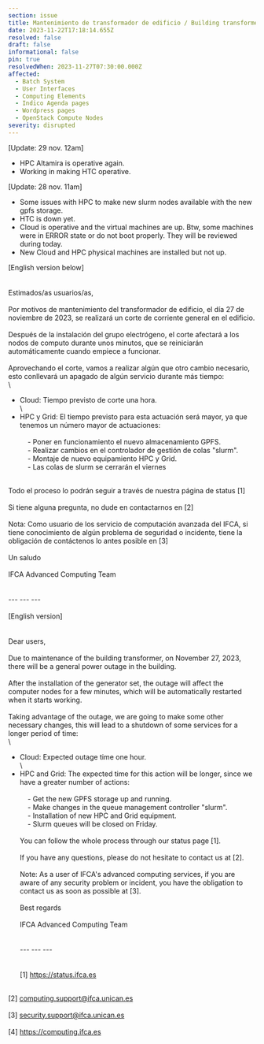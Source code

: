 ```yaml
---
section: issue
title: Mantenimiento de transformador de edificio / Building transformer maintenance
date: 2023-11-22T17:18:14.655Z
resolved: false
draft: false
informational: false
pin: true
resolvedWhen: 2023-11-27T07:30:00.000Z
affected:
  - Batch System
  - User Interfaces
  - Computing Elements
  - Indico Agenda pages
  - Wordpress pages
  - OpenStack Compute Nodes
severity: disrupted
---
```

\[Update: 29 nov. 12am]

* HPC Altamira is operative again.
* Working in making HTC operative.

\[Update: 28 nov. 11am]

* Some issues with HPC to make new slurm nodes available with the new gpfs storage. 
* HTC is down yet. 
* Cloud is operative and the virtual machines are up. Btw, some machines were in ERROR state or do not boot properly. They will be reviewed during today. 
* New Cloud and HPC physical machines are installed but not up. 

\[English version below]\
\
\
Estimados/as usuarios/as,\
\
Por motivos de mantenimiento del transformador de edificio, el día 27 de noviembre de 2023, se realizará un corte de corriente general en el edificio.\
\
Después de la instalación del grupo electrógeno, el corte afectará a los nodos de computo durante unos minutos, que se reiniciarán automáticamente cuando empiece a funcionar.\
\
Aprovechando el corte, vamos a realizar algún que otro cambio necesario, esto conllevará un apagado de algún servicio durante más tiempo:\
\

* Cloud: Tiempo previsto de corte una hora.\
  \
* HPC y Grid: El tiempo previsto para esta actuación será mayor, ya que tenemos un número mayor de actuaciones:\
  \
      - Poner en funcionamiento el nuevo almacenamiento GPFS.\
      - Realizar cambios en el controlador de gestión de colas "slurm".\
      - Montaje de nuevo equipamiento HPC y Grid.\
      - Las colas de slurm se cerrarán el viernes

\
Todo el proceso lo podrán seguir a través de nuestra página de status \[1]\
\
Si tiene alguna pregunta, no dude en contactarnos en \[2]\
\
Nota: Como usuario de los servicio de computación avanzada del IFCA, si tiene conocimiento de algún problema de seguridad o incidente, tiene la obligación de contáctenos lo antes posible en \[3]\
\
Un saludo\
\
IFCA Advanced Computing Team\
\
\
--- --- ---\
\
\[English version]\
\
\
Dear users,\
\
Due to maintenance of the building transformer, on November 27, 2023, there will be a general power outage in the building.\
\
After the installation of the generator set, the outage will affect the computer nodes for a few minutes, which will be automatically restarted when it starts working.\
\
Taking advantage of the outage, we are going to make some other necessary changes, this will lead to a shutdown of some services for a longer period of time:\
\

* Cloud: Expected outage time one hour.\
  \
* HPC and Grid: The expected time for this action will be longer, since we have a greater number of actions:\
  \
      - Get the new GPFS storage up and running.\
      - Make changes in the queue management controller "slurm".\
      - Installation of new HPC and Grid equipment.\
      - Slurm queues will be closed on Friday.\
  \
  You can follow the whole process through our status page \[1].\
  \
  If you have any questions, please do not hesitate to contact us at \[2].\
  \
  Note: As a user of IFCA's advanced computing services, if you are aware of any security problem or incident, you have the obligation to contact us as soon as possible at \[3].\
  \
  Best regards\
  \
  IFCA Advanced Computing Team\
  \
  \
  --- --- ---\
  \
  \
  \[1] <https://status.ifca.es>

\
\[2] computing.support@ifca.unican.es\
\
\[3] security.support@ifca.unican.es\
\
\[4] <https://computing.ifca.es>